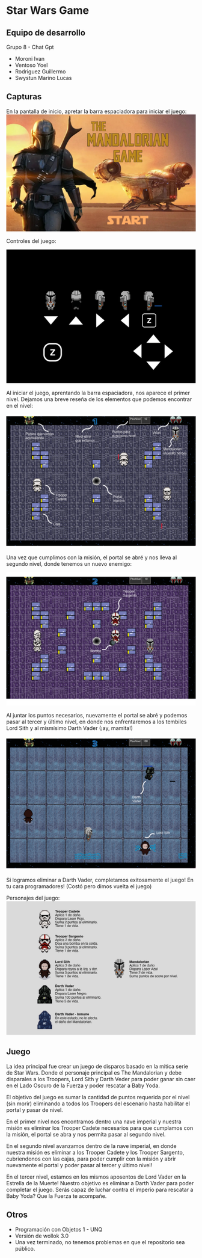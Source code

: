 # Star Wars Game 

## Equipo de desarrollo

Grupo 8 - Chat Gpt

- Moroni Ivan 
- Ventoso Yoel 
- Rodriguez Guillermo 
- Swystun Marino Lucas 

## Capturas

En la pantalla de inicio, apretar la barra espaciadora para iniciar el juego:
![Pantalla de Inicio](https://github.com/obj1unq/2023s1---tp-game-chatgpt/blob/9bfddb28d01983a38c21df946671c1cb62410767/assets/background-inicio.png)

Controles del juego:


![Controles del juego](https://github.com/obj1unq/2023s1---tp-game-chatgpt/blob/3689ece92b64b436130ba6d73b61e5adf060c2e1/assets/controles.png)

Al iniciar el juego, aprentando la barra espaciadora, nos aparece el primer nivel.
Dejamos una breve reseña de los elementos que podemos encontrar en el nivel:


![Pantalla de Nivel 1](https://github.com/obj1unq/2023s1---tp-game-chatgpt/blob/master/assets/screenshot%20nivel%201.png)

Una vez que cumplimos con la misión, el portal se abré y nos lleva al segundo nivel, donde tenemos un nuevo enemigo:

![Pantalla de Nivel 2](https://github.com/obj1unq/2023s1---tp-game-chatgpt/blob/6ce9276faa759c6cf0aa016a6ada37a62f8bd972/assets/screenshot%20nivel%202.png)

Al juntar los puntos necesarios, nuevamente el portal se abré y podemos pasar al tercer y último nivel, en donde nos enfrentaremos a los tembiles Lord Sith y al mismísimo Darth Vader (¡ay, mamita!)

![Pantalla de Nivel 3](https://github.com/obj1unq/2023s1---tp-game-chatgpt/blob/fa0698ac55fc649b3c84ca023353748633b4b70c/assets/screenshot%20nivel%203a.png)

Si logramos eliminar a Darth Vader, completamos exitosamente el juego!
En tu cara programadores! (Costó pero dimos vuelta el juego)

Personajes del juego:
![Personajes del juego](https://github.com/obj1unq/2023s1---tp-game-chatgpt/blob/f4e5c7c935bd606622e950021308906beae6a322/assets/Personajes.png)

## Juego

La idea principal fue crear un juego de disparos basado en la mitica serie de Star Wars. Donde el personaje principal es The Mandalorian
y debe disparales a los Troopers, Lord Sith y Darth Veder para poder ganar sin caer en el Lado Oscuro de la Fuerza y poder rescatar a Baby Yoda.

El objetivo del juego es sumar la cantidad de puntos requerida por el nivel (sin morir) eliminando a todos los Troopers del escenario hasta habilitar el portal y pasar de nivel.

En el primer nivel nos encontramos dentro una nave imperial y nuestra misión es eliminar los Trooper Cadete necesarios para que cumplamos con la misión, el portal se abra y nos permita pasar al segundo nivel.

En el segundo nivel avanzamos dentro de la nave imperial, en donde nuestra misión es eliminar a los Trooper Cadete y los Trooper Sargento, cubriendonos con las cajas, para poder cumplir con la misión y abrir nuevamente el portal y poder pasar al tercer y último nivel!

En el tercer nivel, estamos en los mismos aposentos de Lord Vader en la Estrella de la Muerte!
Nuestro objetivo es eliminar a Darth Vader para poder completar el juego.
Serás capaz de luchar contra el imperio para rescatar a Baby Yoda?
Que la Fuerza te acompañe.

## Otros

- Programación con Objetos 1 - UNQ
- Versión de wollok 3.0
- Una vez terminado, no tenemos problemas en que el repositorio sea público.
